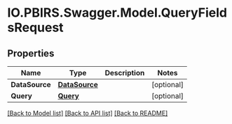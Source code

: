 # IO.PBIRS.Swagger.Model.QueryFieldsRequest
## Properties

Name | Type | Description | Notes
------------ | ------------- | ------------- | -------------
**DataSource** | [**DataSource**](DataSource.md) |  | [optional] 
**Query** | [**Query**](Query.md) |  | [optional] 

[[Back to Model list]](../README.md#documentation-for-models) [[Back to API list]](../README.md#documentation-for-api-endpoints) [[Back to README]](../README.md)

